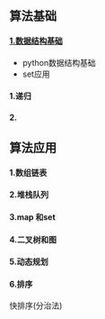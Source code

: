 ## 算法基础
#### [1.数据结构基础](./数据结构基础)
- python数据结构基础  
- set应用  


#### 1.递归

#### 2.


## 算法应用

#### 1.数组链表



#### 2.堆栈队列


#### 3.map 和set



#### 4.二叉树和图


#### 5.动态规划


#### 6.排序
快排序(分治法)  


